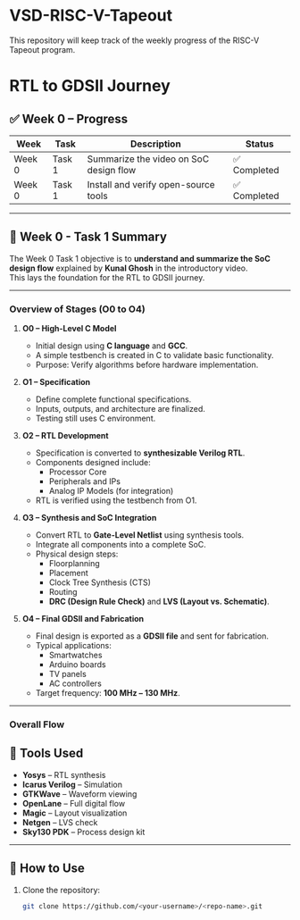 # VSD-RISC-V-Tapeout
This repository will keep track of the weekly progress of the RISC-V Tapeout program.

# RTL to GDSII Journey

## ✅ Week 0 – Progress

|Week| Task   |              Description             |     Status     |
|---|--------|--------------------------------------|----------------|
|Week 0| Task 1 | Summarize the video on SoC design flow | ✅ Completed   |
|Week 0| Task 1 | Install and verify open-source tools | ✅ Completed   |

---

## 📝 Week 0 - Task 1 Summary

The Week 0 Task 1 objective is to **understand and summarize the SoC design flow** explained by **Kunal Ghosh** in the introductory video.  
This lays the foundation for the RTL to GDSII journey.

---

### **Overview of Stages (O0 to O4)**

1. **O0 – High-Level C Model**  
   - Initial design using **C language** and **GCC**.  
   - A simple testbench is created in C to validate basic functionality.  
   - Purpose: Verify algorithms before hardware implementation.

2. **O1 – Specification**  
   - Define complete functional specifications.  
   - Inputs, outputs, and architecture are finalized.  
   - Testing still uses C environment.

3. **O2 – RTL Development**  
   - Specification is converted to **synthesizable Verilog RTL**.  
   - Components designed include:
     - Processor Core  
     - Peripherals and IPs  
     - Analog IP Models (for integration)
   - RTL is verified using the testbench from O1.

4. **O3 – Synthesis and SoC Integration**  
   - Convert RTL to **Gate-Level Netlist** using synthesis tools.  
   - Integrate all components into a complete SoC.  
   - Physical design steps:
     - Floorplanning
     - Placement
     - Clock Tree Synthesis (CTS)
     - Routing
     - **DRC (Design Rule Check)** and **LVS (Layout vs. Schematic)**.

5. **O4 – Final GDSII and Fabrication**  
   - Final design is exported as a **GDSII file** and sent for fabrication.  
   - Typical applications:
     - Smartwatches
     - Arduino boards
     - TV panels
     - AC controllers  
   - Target frequency: **100 MHz – 130 MHz**.

---

### **Overall Flow**
## 🧰 Tools Used

- **Yosys** – RTL synthesis  
- **Icarus Verilog** – Simulation  
- **GTKWave** – Waveform viewing  
- **OpenLane** – Full digital flow  
- **Magic** – Layout visualization  
- **Netgen** – LVS check  
- **Sky130 PDK** – Process design kit  

---

## 📌 How to Use

1. Clone the repository:
   ```bash
   git clone https://github.com/<your-username>/<repo-name>.git
